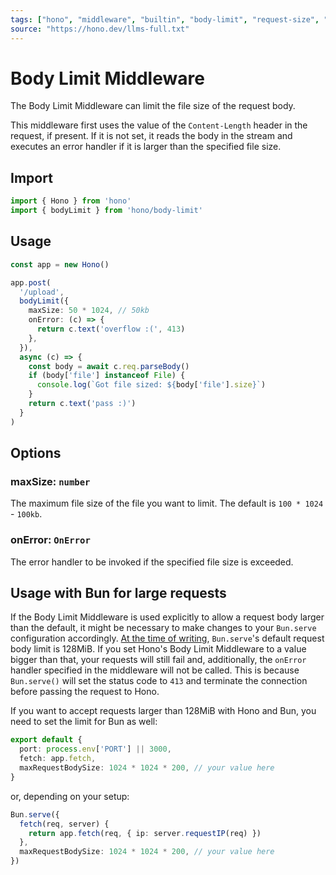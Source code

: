```yaml
---
tags: ["hono", "middleware", "builtin", "body-limit", "request-size", "validation", "bun"]
source: "https://hono.dev/llms-full.txt"
---
```


# Body Limit Middleware

The Body Limit Middleware can limit the file size of the request body.

This middleware first uses the value of the `Content-Length` header in the request, if present.
If it is not set, it reads the body in the stream and executes an error handler if it is larger than the specified file size.

## Import

```ts
import { Hono } from 'hono'
import { bodyLimit } from 'hono/body-limit'
```

## Usage

```ts
const app = new Hono()

app.post(
  '/upload',
  bodyLimit({
    maxSize: 50 * 1024, // 50kb
    onError: (c) => {
      return c.text('overflow :(', 413)
    },
  }),
  async (c) => {
    const body = await c.req.parseBody()
    if (body['file'] instanceof File) {
      console.log(`Got file sized: ${body['file'].size}`)
    }
    return c.text('pass :)')
  }
)
```

## Options

### <Badge type="danger" text="required" /> maxSize: `number`

The maximum file size of the file you want to limit. The default is `100 * 1024` - `100kb`.

### <Badge type="info" text="optional" /> onError: `OnError`

The error handler to be invoked if the specified file size is exceeded.

## Usage with Bun for large requests

If the Body Limit Middleware is used explicitly to allow a request body larger than the default, it might be necessary to make changes to your `Bun.serve` configuration accordingly. [At the time of writing](https://github.com/oven-sh/bun/blob/f2cfa15e4ef9d730fc6842ad8b79fb7ab4c71cb9/packages/bun-types/bun.d.ts#L2191), `Bun.serve`'s default request body limit is 128MiB. If you set Hono's Body Limit Middleware to a value bigger than that, your requests will still fail and, additionally, the `onError` handler specified in the middleware will not be called. This is because `Bun.serve()` will set the status code to `413` and terminate the connection before passing the request to Hono.

If you want to accept requests larger than 128MiB with Hono and Bun, you need to set the limit for Bun as well:

```ts
export default {
  port: process.env['PORT'] || 3000,
  fetch: app.fetch,
  maxRequestBodySize: 1024 * 1024 * 200, // your value here
}
```

or, depending on your setup:

```ts
Bun.serve({
  fetch(req, server) {
    return app.fetch(req, { ip: server.requestIP(req) })
  },
  maxRequestBodySize: 1024 * 1024 * 200, // your value here
})
```

